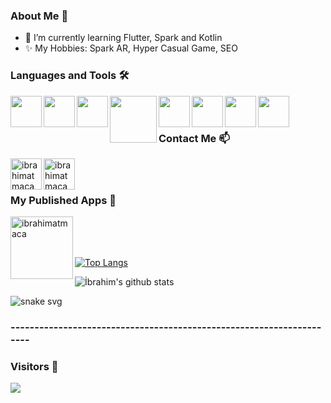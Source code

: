 ### About Me 👋

<!--
**ibrahimatmaca/ibrahimatmaca** is a ✨ _special_ ✨ repository because its `README.md` (this file) appears on your GitHub profile.
-->

- 🌱 I’m currently learning Flutter, Spark and Kotlin
- ✨ My Hobbies: Spark AR, Hyper Casual Game, SEO

### Languages and Tools :hammer_and_wrench:

<img align = "left" width = "50px" src="https://www.cdslab.org/recipes/images/C.png"/>
<img align = "left" width = "50px" src="https://seeklogo.com/images/C/c-sharp-c-logo-02F17714BA-seeklogo.com.png"/>
<img align = "left" width = "50px" src="https://camo.githubusercontent.com/1e5dbc520321b96fed91f0100bc55cfcf6a6f506/68747470733a2f2f7777772e766563746f726c6f676f2e7a6f6e652f6c6f676f732f6a6176612f6a6176612d69636f6e2e737667"/>
<img align = "left" width = "75px" src="https://upload.wikimedia.org/wikipedia/commons/thumb/f/fe/Dart_programming_language_logo.svg/1024px-Dart_programming_language_logo.svg.png"/>
<img align = "left" width = "50px" src="https://i.pinimg.com/originals/4e/74/7c/4e747c82368d9681b75d54f56319dae7.png"/>
<img align = "left" width = "50px" src="https://image.flaticon.com/icons/png/512/906/906324.png"/>
<img align = "left" width = "50px" src="https://cdn.icon-icons.com/icons2/2107/PNG/512/file_type_flutter_icon_130599.png"/>
<img align = "left" width = "50px" src="https://cdn4.iconfinder.com/data/icons/logos-brands-5/24/unity-512.png"/>

<br>
<br>

### Contact Me :mailbox:
[<img align = "left" alt="ibrahimatmaca" width = "50px" src="https://image.flaticon.com/icons/png/512/61/61109.png"/>][LinkedIn]
[<img align = "left" alt="ibrahimatmaca" width = "50px" src="https://upload.wikimedia.org/wikipedia/commons/thumb/a/a5/Instagram_icon.png/600px-Instagram_icon.png"/>][Instagram]

<br>
<br>




### My Published Apps :milky_way:
[<img align = "left" alt="ibrahimatmaca" width = "100px" src="https://webstockreview.net/images/google-play-store-png.png"/>][Play Sotre]

<br>
<br>
<br>


[![Top Langs](https://github-readme-stats.vercel.app/api/top-langs/?username=ibrahimatmaca)](https://github.com/anuraghazra/github-readme-stats)

![İbrahim's github stats](https://github-readme-stats.vercel.app/api?username=ibrahimatmaca&show_icons=true&theme=dark)

![snake svg](https://github.com/YOUR_USERNAME/YOUR_USERNAME/blob/output/github-contribution-grid-snake.svg)

### ---------------------------------------------------------------------

### Visitors :speech_balloon:
![](https://komarev.com/ghpvc/?username=ibrahimatmaca)


[LinkedIn]: https://www.linkedin.com/in/ibrahimatmaca/
[Instagram]: https://www.instagram.com/ibrahimatmaca61/
[Play Sotre]: https://play.google.com/store/apps/developer?id=%C4%B0brahim+Atmaca

